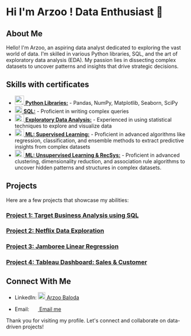 # Hi I'm Arzoo ! Data Enthusiast  👋
## About Me
Hello! I'm Arzoo, an aspiring data analyst dedicated to exploring the vast world of data. I'm skilled in various Python libraries, SQL, and the art of exploratory data analysis (EDA). My passion lies in dissecting complex datasets to uncover patterns and insights that drive strategic decisions.

## Skills with certificates
- <a href="https://moonshot.scaler.com/s/sl/S5H5tOyZM3"> <img src="https://cdn.jsdelivr.net/gh/devicons/devicon/icons/python/python-original.svg" height="25" alt="python logo"  /> [**Python Libraries:**](https://moonshot.scaler.com/s/sl/S5H5tOyZM3) - Pandas, NumPy, Matplotlib, Seaborn, SciPy 
- <a href="https://moonshot.scaler.com/s/sl/UbvSt91s1H"> <img src="https://github.com/azbaloda/azbaloda/assets/161424775/7246cf40-3d93-4162-af99-ce93cc34d0d7" width="20" height="20"/> [**SQL:**](https://moonshot.scaler.com/s/sl/UbvSt91s1H) - Proficient in writing complex queries
- <a href="https://moonshot.scaler.com/s/sl/2KNZRl4RqV"> <img src="https://github.com/azbaloda/azbaloda/assets/161424775/71f1dd8f-cb7d-4ba0-b99f-fd6ddcc2f4c6" width="25" height="20"/> [**Exploratory Data Analysis:**](https://moonshot.scaler.com/s/sl/2KNZRl4RqV) - Experienced in using statistical techniques to explore and visualize data
- <a href="https://moonshot.scaler.com/s/li/rKD3Tz8_ne"> <img src="https://img.shields.io/badge/C%3A%5CUsers%5Cazbal%5COneDrive%5CDocuments%5CSupervised-Machine-Learning_2.jpeg?style=flat-square" width="25" height="20"/> [**ML: Supervised Learning:**](https://moonshot.scaler.com/s/li/rKD3Tz8_ne) - Proficient in advanced algorithms like regression, classification, and ensemble methods to extract predictive insights from complex datasets
- <a href="https://moonshot.scaler.com/s/li/RigosLjVUB"> <img src="https://img.shields.io/badge/%22C%3A%5CUsers%5Cazbal%5COneDrive%5CDocuments%5CUnsupervised-Machine-Learning_1.jpg%22?style=flat-square" width="25" height="20"/> [**ML: Unsupervised Learning & RecSys:**](https://moonshot.scaler.com/s/li/RigosLjVUB) - Proficient in advanced clustering, dimensionality reduction, and association rule algorithms to uncover hidden patterns and structures in complex datasets.

###
## Projects
Here are a few projects that showcase my abilities:

### [ Project 1: Target Business Analysis using SQL](https://github.com/azbaloda/SQL_Target_Analysis)

### [ Project 2: Netflix Data Exploration](https://github.com/azbaloda/Netflix-Data-Exploration-and-Visualisation)

### [ Project 3: Jamboree Linear Regression](https://github.com/azbaloda/Jamboree-Education---Linear-Regression)

### [Project 4: Tableau Dashboard: Sales & Customer](https://public.tableau.com/app/profile/arzoo.baloda/viz/SalesCustomerDashboards_17120333759470/SalesDashboard?publish=yes)

## Connect With Me

- LinkedIn: <a href="www.linkedin.com/in/arzoo-baloda-138948bb"> <img src="https://github.com/azbaloda/azbaloda/assets/161424775/7ba05e44-542b-464a-9a6f-bfa22a207112" width="20" height="20"/>
  [Arzoo Baloda](https://www.linkedin.com/in/arzoo-baloda-138948bb/)

- Email: <a href="mailto:your-balodarzoo@gmail.com"> <img src="https://github.com/azbaloda/azbaloda/assets/161424775/a69af330-c76d-412c-af36-912a2792d32e" width="20" height="15"/> [Email me](mailto:balodarzoo@gmail.com)

Thank you for visiting my profile. Let's connect and collaborate on data-driven projects!
